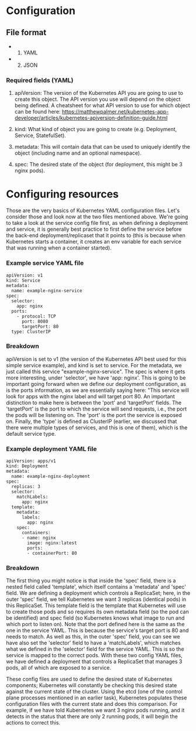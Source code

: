 # Configuration

## File format

 - 1) YAML
  
 - 2) JSON

### Required fields (YAML)

1) apiVersion: The version of the Kubernetes API you are going to use to create this object. The API version you use will depend on the object being defined. A cheatsheet for what API version to use for which object can be found here: https://matthewpalmer.net/kubernetes-app-developer/articles/kubernetes-apiversion-definition-guide.html

2) kind: What kind of object you are going to create (e.g. Deployment, Service, StatefulSet).

3) metadata: This will contain data that can be used to uniquely identify the object (including name and an optional namespace).

4) spec: The desired state of the object (for deployment, this might be 3 nginx pods).

# Configuring resources

Those are the very basics of Kubernetes YAML configuration files. Let's consider those and look now at the two files mentioned above. We're going to take a look at the service config file first, as when defining a deployment and service, it is generally best practice to first define the service before the back-end deployment/replicaset that it points to (this is because when Kubernetes starts a container, it creates an env variable for each service that was running when a container started).

### Example service YAML file

    apiVersion: v1
    kind: Service
    metadata:
      name: example-nginx-service
    spec:
      selector:
        app: nginx
      ports:
        - protocol: TCP
          port: 8080
          targetPort: 80
      type: ClusterIP

### Breakdown

apiVersion is set to v1 (the version of the Kubernetes API best used for this simple service example), and kind is set to service. For the metadata, we just called this service "example-nginx-service". The spec is where it gets more interesting, under 'selector', we have 'app: nginx'. This is going to be important going forward when we define our deployment configuration, as is the ports information, as we are essentially saying here: "This service will look for apps with the nginx label and will target port 80. An important distinction to make here is between the 'port' and 'targetPort' fields. The 'targetPort' is the port to which the service will send requests, i.e., the port the pods will be listening on. The 'port' is the port the service is exposed on. Finally, the 'type' is defined as ClusterIP (earlier, we discussed that there were multiple types of services, and this is one of them), which is the default service type.

### Example deployment YAML file

    apiVersion: apps/v1
    kind: Deployment
    metadata:
      name: example-nginx-deployment
    spec:
      replicas: 3
      selector:
        matchLabels:
          app: nginx
      template:
        metadata:
          labels:
            app: nginx
        spec:
          containers:
          - name: nginx
            image: nginx:latest
            ports:
            - containerPort: 80


### Breakdown

The first thing you might notice is that inside the 'spec' field, there is a nested field called 'template', which itself contains a 'metadata' and 'spec' field. We are defining a deployment which controls a ReplicaSet; here, in the outer 'spec' field, we tell Kubernetes we want 3 replicas (identical pods) in this ReplicaSet. This template field is the template that Kubernetes will use to create those pods and so requires its own metadata field (so the pod can be identified) and spec field (so Kubernetes knows what image to run and which port to listen on). Note that the port defined here is the same as the one in the service YAML. This is because the service's target port is 80 and needs to match. As well as this, in the outer 'spec' field, you can see we have also set the 'selector' field to have a 'matchLabels', which matches what we defined in the 'selector' field for the service YAML. This is so the service is mapped to the correct pods. With these two config YAML files, we have defined a deployment that controls a ReplicaSet that manages 3 pods, all of which are exposed to a service.

These config files are used to define the desired state of Kubernetes components; Kubernetes will constantly be checking this desired state against the current state of the cluster. Using the etcd (one of the control plane processes mentioned in an earlier task), Kubernetes populates these configuration files with the current state and does this comparison. For example, if we have told Kubernetes we want 3 nginx pods running, and it detects in the status that there are only 2 running pods, it will begin the actions to correct this.
